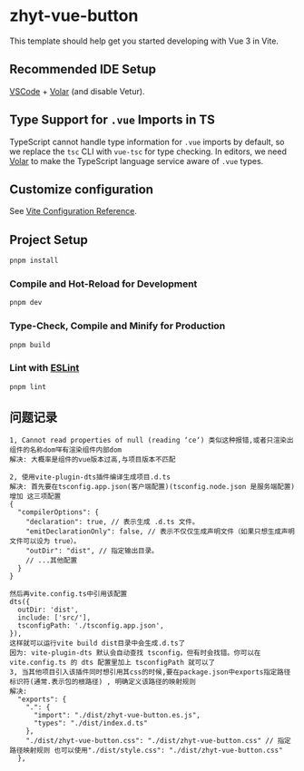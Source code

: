 # zhyt-vue-button

This template should help get you started developing with Vue 3 in Vite.

## Recommended IDE Setup

[VSCode](https://code.visualstudio.com/) + [Volar](https://marketplace.visualstudio.com/items?itemName=Vue.volar) (and disable Vetur).

## Type Support for `.vue` Imports in TS

TypeScript cannot handle type information for `.vue` imports by default, so we replace the `tsc` CLI with `vue-tsc` for type checking. In editors, we need [Volar](https://marketplace.visualstudio.com/items?itemName=Vue.volar) to make the TypeScript language service aware of `.vue` types.

## Customize configuration

See [Vite Configuration Reference](https://vite.dev/config/).

## Project Setup

```sh
pnpm install
```

### Compile and Hot-Reload for Development

```sh
pnpm dev
```

### Type-Check, Compile and Minify for Production

```sh
pnpm build
```

### Lint with [ESLint](https://eslint.org/)

```sh
pnpm lint
```

## 问题记录

```
1, Cannot read properties of null (reading ‘ce‘) 类似这种报错,或者只渲染出组件的名称dom咩有渲染组件内部dom
解决: 大概率是组件的vue版本过高,与项目版本不匹配

2, 使用vite-plugin-dts插件编译生成项目.d.ts
解决: 首先要在tsconfig.app.json(客户端配置)(tsconfig.node.json 是服务端配置)增加 这三项配置
{
  "compilerOptions": {
    "declaration": true, // 表示生成 .d.ts 文件。
    "emitDeclarationOnly": false, // 表示不仅仅生成声明文件（如果只想生成声明文件可以设为 true）。
    "outDir": "dist", // 指定输出目录。
    // ...其他配置
  }
}

然后再vite.config.ts中引用该配置
dts({
  outDir: 'dist',
  include: ['src/'],
  tsconfigPath: './tsconfig.app.json',
}),
这样就可以运行vite build dist目录中会生成.d.ts了
因为: vite-plugin-dts 默认会自动查找 tsconfig，但有时会找错。你可以在 vite.config.ts 的 dts 配置里加上 tsconfigPath 就可以了
3, 当其他项目引入该插件同时想引用其css的时候,要在package.json中exports指定路径标识符(通常.表示包的根路径) , 明确定义该路径的映射规则
解决:
  "exports": {
    ".": {
      "import": "./dist/zhyt-vue-button.es.js",
      "types": "./dist/index.d.ts"
    },
    "./dist/zhyt-vue-button.css": "./dist/zhyt-vue-button.css" // 指定路径映射规则 也可以使用"./dist/style.css": "./dist/zhyt-vue-button.css"
  },
```
